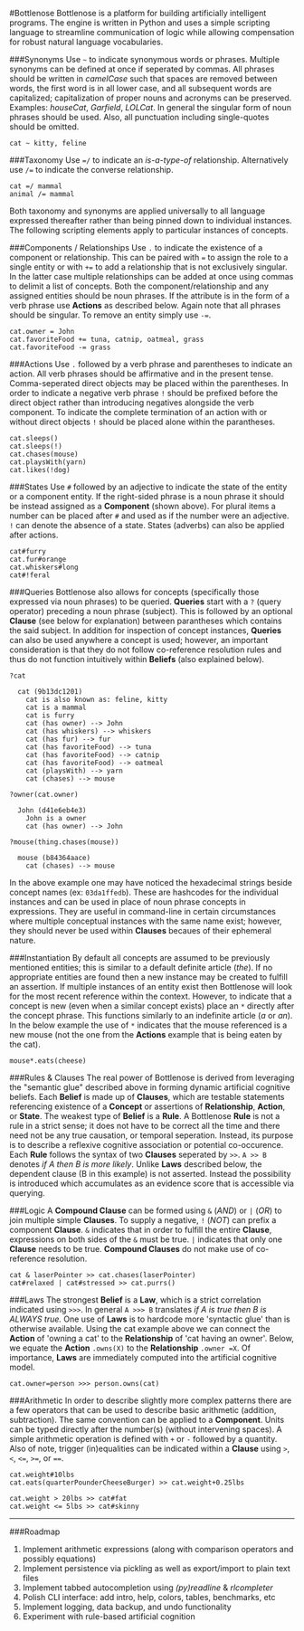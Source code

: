 #Bottlenose
Bottlenose is a platform for building artificially intelligent programs. The engine is written in Python and uses a simple scripting language to streamline communication of logic while allowing compensation for robust natural language vocabularies.

###Synonyms
Use `~` to indicate synonymous words or phrases. Multiple synonyms can be defined at once if seperated by commas. All phrases should be written in *camelCase* such that spaces are removed between words, the first word is in all lower case, and all subsequent words are capitalized; capitalization of proper nouns and acronyms can be preserved. Examples: *houseCat*, *Garfield*, *LOLCat*. In general the singular form of noun phrases should be used. Also, all punctuation including single-quotes should be omitted.
```
cat ~ kitty, feline
```

###Taxonomy
Use `=/` to indicate an *is-a-type-of* relationship. Alternatively use `/=` to indicate the converse relationship. 
```
cat =/ mammal
animal /= mammal
```

Both taxonomy and synonyms are applied universally to all language expressed thereafter rather than being pinned down to individual instances. The following scripting elements apply to particular instances of concepts.

###Components / Relationships
Use `.` to indicate the existence of a component or relationship. This can be paired with `=` to assign the role to a single entity or with `+=` to add a relationship that is not exclusively singular. In the latter case multiple relationships can be added at once using commas to delimit a list of concepts. Both the component/relationship and any assigned entities should be noun phrases. If the attribute is in the form of a verb phrase use **Actions** as described below. Again note that all phrases should be singular. To remove an entity simply use `-=`.
```
cat.owner = John
cat.favoriteFood += tuna, catnip, oatmeal, grass
cat.favoriteFood -= grass
```

###Actions
Use `.` followed by a verb phrase and parentheses to indicate an action. All verb phrases should be affirmative and in the present tense. Comma-seperated direct objects may be placed within the parentheses. In order to indicate a negative verb phrase `!` should be prefixed before the direct object rather than introducing negatives alongside the verb component. To indicate the complete termination of an action with or without direct objects `!` should be placed alone within the parantheses.
```
cat.sleeps()
cat.sleeps(!)
cat.chases(mouse)
cat.playsWith(yarn)
cat.likes(!dog)
```

###States
Use `#` followed by an adjective to indicate the state of the entity or a component entity. If the right-sided phrase is a noun phrase it should be instead assigned as a **Component** (shown above). For plural items a number can be placed after `#` and used as if the number were an adjective. `!` can denote the absence of a state. States (adverbs) can also be applied after actions.
```
cat#furry
cat.fur#orange
cat.whiskers#long
cat#!feral
```

###Queries
Bottlenose also allows for concepts (specifically those expressed via noun phrases) to be queried. **Queries** start with a `?` (query operator) preceding a noun phrase (subject). This is followed by an optional **Clause** (see below for explanation) between parantheses which contains the said subject. In addition for inspection of concept instances, **Queries** can also be used anywhere a concept is used; however, an important consideration is that they do not follow co-reference resolution rules and thus do not function intuitively within **Beliefs** (also explained below).
```
?cat

  cat (9b13dc1201)
    cat is also known as: feline, kitty
    cat is a mammal
    cat is furry
    cat (has owner) --> John
    cat (has whiskers) --> whiskers
    cat (has fur) --> fur
    cat (has favoriteFood) --> tuna
    cat (has favoriteFood) --> catnip
    cat (has favoriteFood) --> oatmeal
    cat (playsWith) --> yarn
    cat (chases) --> mouse

?owner(cat.owner)

  John (d41e6eb4e3)
    John is a owner
    cat (has owner) --> John

?mouse(thing.chases(mouse))

  mouse (b84364aace)
    cat (chases) --> mouse

```

In the above example one may have noticed the hexadecimal strings beside concept names (ex: `03da1ffedb`). These are hashcodes for the individual instances and can be used in place of noun phrase concepts in expressions. They are useful in command-line in certain circumstances where multiple conceptual instances with the same name exist; however, they should never be used within **Clauses** becaues of their ephemeral nature.

###Instantiation
By default all concepts are assumed to be previously mentioned entities; this is similar to a default definite article (*the*). If no appropriate entities are found then a new instance may be created to fulfill an assertion. If multiple instances of an entity exist then Bottlenose will look for the most recent reference within the context. However, to indicate that a concept is new (even when a similar concept exists) place an `*` directly after the concept phrase. This functions similarly to an indefinite article (*a* or *an*). In the below example the use of `*` indicates that the mouse referenced is a new mouse (not the one from the **Actions** example that is being eaten by the cat).
```
mouse*.eats(cheese)
```

###Rules & Clauses
The real power of Bottlenose is derived from leveraging the "semantic glue" described above in forming dynamic artificial cognitive beliefs. Each **Belief** is made up of **Clauses**, which are testable statements referencing existence of a **Concept** or assertions of **Relationship**, **Action**, or **State**. The weakest type of **Belief** is a **Rule**. A Bottlenose **Rule** is not a rule in a  strict sense; it does not have to be correct all the time and there need not be any true causation, or temporal seperation. Instead, its purpose is to describe a reflexive cognitive association or potential co-occurence. Each **Rule** follows the syntax of two **Clauses** seperated by `>>`. `A >> B` denotes *if A then B is more likely*. Unlike **Laws** described below, the dependent clause (B in this example) is not asserted. Instead the possibility is introduced which accumulates as an evidence score that is accessible via querying.

###Logic
A **Compound Clause** can be formed using `&` (*AND*) or `|` (*OR*) to join multiple simple **Clauses**. To supply a negative, `!` (*NOT*) can prefix a component **Clause**. `&` indicates that in order to fulfill the entire **Clause**, expressions on both sides of the `&` must be true. `|` indicates that only one **Clause** needs to be true. **Compound Clauses** do not make use of co-reference resolution.
```
cat & laserPointer >> cat.chases(laserPointer)
cat#relaxed | cat#stressed >> cat.purrs()
```

###Laws
The strongest **Belief** is a **Law**, which is a strict correlation indicated using `>>>`. In general `A >>> B` translates *if A is true then B is ALWAYS true.* One use of **Laws** is to hardcode more 'syntactic glue' than is otherwise available. Using the cat example above we can connect the **Action** of 'owning a cat' to the **Relationship** of 'cat having an owner'. Below, we equate the **Action** `.owns(X)` to the **Relationship** `.owner =X`. Of importance, **Laws** are immediately computed into the artificial cognitive model. 
```
cat.owner=person >>> person.owns(cat)
```

###Arithmetic
In order to describe slightly more complex patterns there are a few operators that can be used to describe basic arithmetic (addition, subtraction). The same convention can be applied to a **Component**. Units can be typed directly after the number(s) (without intervening spaces). A simple arithmetic operation is defined with `+` or `-` followed by a quantity. Also of note, trigger (in)equalities can be indicated within a **Clause** using `>`, `<`, `<=`, `>=`, or `==`. 
```
cat.weight#10lbs
cat.eats(quarterPounderCheeseBurger) >> cat.weight+0.25lbs

cat.weight > 20lbs >> cat#fat
cat.weight <= 5lbs >> cat#skinny
```

---
###Roadmap

1. Implement arithmetic expressions (along with comparison operators and possibly equations)
2. Implement persistence via pickling as well as export/import to plain text files
3. Implement tabbed autocompletion using *(py)readline* & *rlcompleter*
4. Polish CLI interface: add intro, help, colors, tables, benchmarks, etc
5. Implement logging, data backup, and undo functionality
6. Experiment with rule-based artificial cognition